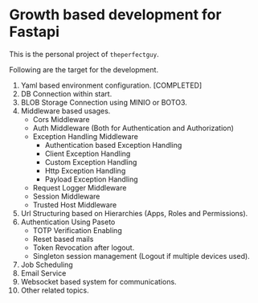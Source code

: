 # Growth based development for Fastapi

This is the personal project of `theperfectguy`.

Following are the target for the development.

1. Yaml based environment configuration. [COMPLETED]
2. DB Connection within start.
3. BLOB Storage Connection using MINIO or BOTO3.
4. Middleware based usages.
   - Cors Middleware
   - Auth Middleware (Both for Authentication and Authorization)
   - Exception Handling Middleware
     - Authentication based Exception Handling
     - Client Exception Handling
     - Custom Exception Handling
     - Http Exception Handling
     - Payload Exception Handling
   - Request Logger Middleware
   - Session Middleware
   - Trusted Host Middleware
5. Url Structuring based on Hierarchies (Apps, Roles and Permissions).
6. Authentication Using Paseto
   - TOTP Verification Enabling
   - Reset based mails
   - Token Revocation after logout.
   - Singleton session management (Logout if multiple devices used).
7. Job Scheduling
8. Email Service
9. Websocket based system for communications.
10. Other related topics.
